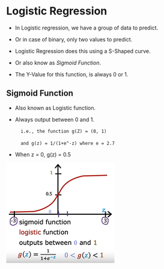 # Logistic Regression

- In Logistic regression, we have a group of data to predict.
- Or in case of binary, only two values to predict.

- Logistic Regression does this using a S-Shaped curve.
- Or also know as <em>Sigmoid Function</em>.

- The Y-Value for this function, is always 0 or 1.

## Sigmoid Function

- Also known as Logistic function.

- Always output between 0 and 1.

        i.e., the function g(Z) = (0, 1)

        and g(z) = 1/(1+e^-z) where e = 2.7

- When z = 0, g(z) = 0.5

![alt text](images/Sigmoid.png)
